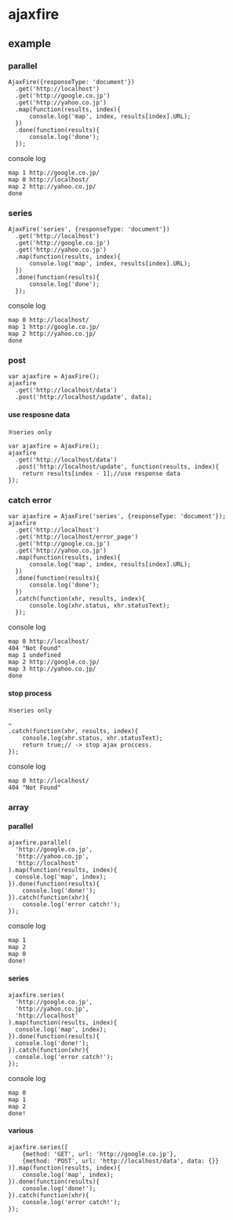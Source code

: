 # ajaxfire

## example

### parallel

    AjaxFire({responseType: 'document'})
      .get('http://localhost')
      .get('http://google.co.jp')
      .get('http://yahoo.co.jp')
      .map(function(results, index){
          console.log('map', index, results[index].URL);
      })
      .done(function(results){
          console.log('done');
      });

console log

    map 1 http://google.co.jp/
    map 0 http://localhost/
    map 2 http://yahoo.co.jp/
    done

### series

    AjaxFire('series', {responseType: 'document'})
      .get('http://localhost')
      .get('http://google.co.jp')
      .get('http://yahoo.co.jp')
      .map(function(results, index){
          console.log('map', index, results[index].URL);
      })
      .done(function(results){
          console.log('done');
      });


console log

    map 0 http://localhost/
    map 1 http://google.co.jp/
    map 2 http://yahoo.co.jp/
    done


### post

    var ajaxfire = AjaxFire();
    ajaxfire
      .get('http://localhost/data')
      .post('http://localhost/update', data);

#### use resposne data
    ※series only

    var ajaxfire = AjaxFire();
    ajaxfire
      .get('http://localhost/data')
      .post('http://localhost/update', function(results, index){
        return results[index - 1];//use response data
    });

### catch error

    var ajaxfire = AjaxFire('series', {responseType: 'document'});
    ajaxfire
      .get('http://localhost')
      .get('http://localhost/error_page')
      .get('http://google.co.jp')
      .get('http://yahoo.co.jp')
      .map(function(results, index){
          console.log('map', index, results[index].URL);
      })
      .done(function(results){
          console.log('done');
      })
      .catch(function(xhr, results, index){
          console.log(xhr.status, xhr.statusText);
      });

console log

    map 0 http://localhost/
    404 "Not Found"
    map 1 undefined
    map 2 http://google.co.jp/
    map 3 http://yahoo.co.jp/
    done

#### stop process

    ※series only

    ~
    .catch(function(xhr, results, index){
        console.log(xhr.status, xhr.statusText);
        return true;// -> stop ajax proccess.
    });

console log

    map 0 http://localhost/
    404 "Not Found"

### array

#### parallel

    ajaxfire.parallel(
      'http://google.co.jp',
      'http://yahoo.co.jp',
      'http://localhost'
    ).map(function(results, index){
      console.log('map', index);
    }).done(function(results){
	    console.log('done!');
    }).catch(function(xhr){
	    console.log('error catch!');
    });

console log

    map 1
    map 2
    map 0
    done!

#### series

    ajaxfire.series(
      'http://google.co.jp',
      'http://yahoo.co.jp',
      'http://localhost'
    ).map(function(results, index){
      console.log('map', index);
    }).done(function(results){
      console.log('done!');
    }).catch(function(xhr){
      console.log('error catch!');
    });

console log

    map 0
    map 1
    map 2
    done!

#### various

    ajaxfire.series([
        {method: 'GET', url: 'http://google.co.jp'},
        {method: 'POST', url: 'http://localhost/data', data: {}}
    )].map(function(results, index){
        console.log('map', index);
    }).done(function(results){
        console.log('done!');
    }).catch(function(xhr){
        console.log('error catch!');
    });
